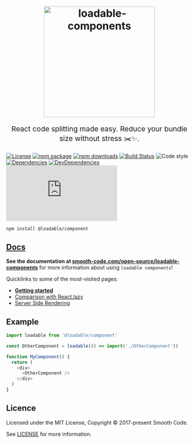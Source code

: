 <h1 align="center">
  <img src="https://raw.githubusercontent.com/smooth-code/loadable-components/master/resources/loadable-components.png" alt="loadable-components" title="loadable-components" width="300">
</h1>
<p align="center" style="font-size: 1.2rem;">React code splitting made easy. Reduce your bundle size without stress ✂️✨.</p>

[![License](https://img.shields.io/npm/l/@loadable/component.svg)](https://github.com/smooth-code/loadable-components/blob/master/LICENSE)
[![npm package](https://img.shields.io/npm/v/@loadable/component/latest.svg)](https://www.npmjs.com/package/@loadable/component)
[![npm downloads](https://img.shields.io/npm/dm/@loadable/component.svg)](https://www.npmjs.com/package/@loadable/component)
[![Build Status](https://img.shields.io/travis/smooth-code/loadable-components.svg)](https://travis-ci.org/smooth-code/loadable-components)
![Code style](https://img.shields.io/badge/code_style-prettier-ff69b4.svg)
[![Dependencies](https://img.shields.io/david/smooth-code/loadable-components.svg?path=packages%2Fcomponent)](https://david-dm.org/smooth-code/loadable-components?path=packages/component)
[![DevDependencies](https://img.shields.io/david/dev/smooth-code/loadable-components.svg)](https://david-dm.org/smooth-code/loadable-components?type=dev)
[![Small size](https://img.badgesize.io/https://unpkg.com/@loadable/component/dist/loadable.min.js?compression=gzip)](https://unpkg.com/@loadable/component/dist/loadable.min.js)

```bash
npm install @loadable/component
```

## [Docs](https://www.smooth-code.com/open-source/loadable-components)

**See the documentation at [smooth-code.com/open-source/loadable-components](https://www.smooth-code.com/open-source/loadable-components)** for more information about using `loadable components`!

Quicklinks to some of the most-visited pages:

- [**Getting started**](https://www.smooth-code.com/open-source/loadable-components/docs/getting-started/)
- [Comparison with React.lazy](https://www.smooth-code.com/open-source/loadable-components/docs/loadable-vs-react-lazy/)
- [Server Side Rendering](https://www.smooth-code.com/open-source/loadable-components/docs/server-side-rendering/)

## Example

```js
import loadable from '@loadable/component'

const OtherComponent = loadable(() => import('./OtherComponent'))

function MyComponent() {
  return (
    <div>
      <OtherComponent />
    </div>
  )
}
```

## Licence

Licensed under the MIT License, Copyright © 2017-present Smooth Code.

See [LICENSE](./LICENSE) for more information.
